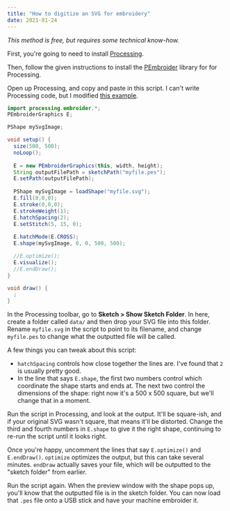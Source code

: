 ```yaml
---
title: "How to digitize an SVG for embroidery"
date: 2021-01-24
---
```

_This method is free, but requires some technical know-how._

First, you're going to need to install [Processing](https://processing.org/). 

Then, follow the given instructions to install the [PEmbroider](https://github.com/CreativeInquiry/PEmbroider) library for for Processing. 

Open up Processing, and copy and paste in this script. I can't write Processing code, but I modified [this example](https://github.com/CreativeInquiry/PEmbroider/blob/master/examples/PEmbroider_svg_image/PEmbroider_svg_image.pde). 

```java
import processing.embroider.*;
PEmbroiderGraphics E;

PShape mySvgImage;

void setup() {
  size(500, 500); 
  noLoop(); 
  
  E = new PEmbroiderGraphics(this, width, height);
  String outputFilePath = sketchPath("myfile.pes");
  E.setPath(outputFilePath); 
  
  PShape mySvgImage = loadShape("myfile.svg");
  E.fill(0,0,0);
  E.stroke(0,0,0); 
  E.strokeWeight(1);
  E.hatchSpacing(2); 
  E.setStitch(5, 15, 0); 
  
  E.hatchMode(E.CROSS);
  E.shape(mySvgImage, 0, 0, 500, 500);

  //E.optimize();
  E.visualize();
  //E.endDraw();
}

void draw() {
  ;
}
```

In the Processing toolbar, go to **Sketch > Show Sketch Folder**. In here, create a folder called `data/` and then drop your SVG file into this folder. Rename `myfile.svg` in the script to point to its filename, and change `myfile.pes` to change what the outputted file will be called. 

A few things you can tweak about this script: 
- `hatchSpacing` controls how close together the lines are. I've found that `2` is usually pretty good. 
- In the line that says `E.shape`, the first two numbers control which coordinate the shape starts and ends at. The next two control the dimensions of the shape: right now it's a 500 x 500 square, but we'll change that in a moment.

Run the script in Processing, and look at the output. It'll be square-ish, and if your original SVG wasn't square, that means it'll be distorted. Change the third and fourth numbers in `E.shape` to give it the right shape, continuing to re-run the script until it looks right. 

Once you're happy, uncomment the lines that say `E.optimize()` and `E.endDraw()`. `optimize` optimizes the output, but this can take several minutes. `endDraw` actually saves your file, which will be outputted to the "sketch folder" from earlier. 

Run the script again. When the preview window with the shape pops up, you'll know that the outputted file is in the sketch folder. You can now load that `.pes` file onto a USB stick and have your machine embroider it. 